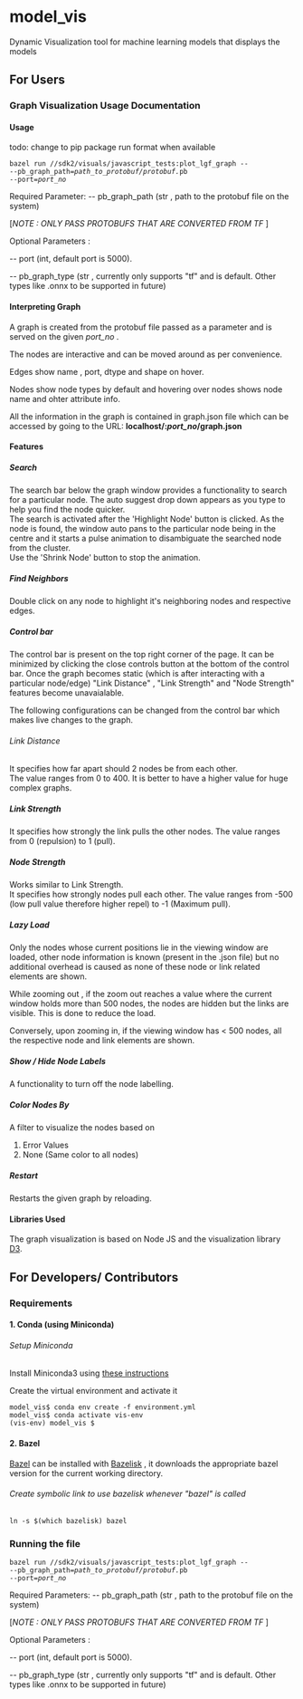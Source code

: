 # model_vis

Dynamic Visualization tool for machine learning models that displays the models

## For Users
### Graph Visualization Usage Documentation

#### Usage
todo: change to pip package run format when available

`bazel run //sdk2/visuals/javascript_tests:plot_lgf_graph --`<br/>`--pb_graph_path=`_`path_to_protobuf/protobuf.`_`pb`<br/>`--port=`_`port_no`<br/>_

Required Parameter:
-- pb_graph_path (str , path to the protobuf file on the system)

[_NOTE : ONLY PASS PROTOBUFS THAT ARE CONVERTED FROM TF_ ]

Optional Parameters :

-- port (int, default port is 5000).

-- pb_graph_type (str , currently only supports "tf" and is default. Other types like .onnx to be supported in future)

#### Interpreting Graph

A graph is created from the protobuf file passed as a parameter and is served on the given _port_no_ .

The nodes are interactive and can be moved around as per convenience.

Edges show name , port, dtype and shape on hover.

Nodes show node types by default and hovering over nodes shows node name and ohter attribute info.

All the information in the graph is contained in graph.json file which can be accessed by going to the URL: **localhost/:_port_no_/graph.json**


#### Features

##### Search

The search bar below the graph window provides a functionality to search for a particular node. The auto suggest drop down appears as you type to help you find the node quicker.  
The search is activated after the 'Highlight Node' button is clicked.
As the node is found, the window auto pans to the particular node being in the centre and it starts a pulse animation to disambiguate the searched node from the cluster.  
Use the 'Shrink Node' button to stop the animation.

##### Find Neighbors

Double click on any node to highlight it's neighboring nodes and respective edges.


##### Control bar

The control bar is present on the top right corner of the page. It can be minimized by clicking the close controls button at the bottom of the control bar. Once the graph becomes static (which is after interacting with a particular node/edge) "Link Distance" , "Link Strength" and "Node Strength" features become unavaialable.

The following configurations can be changed from the control bar which makes live changes to the graph.

###### Link Distance

It specifies how far apart should 2 nodes be from each other.  
The value ranges from 0 to 400. It is better to have a higher value for huge complex graphs.

##### Link Strength

It specifies how strongly the link pulls the other nodes. The value ranges from 0 (repulsion) to 1 (pull).

##### Node Strength

Works similar to Link Strength.  
It specifies how strongly nodes pull each other. The value ranges from -500 (low pull value therefore higher repel) to -1 (Maximum pull).

##### Lazy Load

Only the nodes whose current positions lie in the viewing window are loaded, other node information is known (present in the .json file) but no additional overhead is caused as none of these node or link related elements are shown.

While zooming out , if the zoom out reaches a value where the current window holds more than 500 nodes, the nodes are hidden but the links are visible. This is done to reduce the load.

Conversely, upon zooming in, if the viewing window has < 500 nodes, all the respective node and link elements are shown.

##### Show / Hide Node Labels

A functionality to turn off the node labelling.

##### Color Nodes By

A filter to visualize the nodes based on

1. Error Values
2. None (Same color to all nodes)

##### Restart

Restarts the given graph by reloading.

#### Libraries Used

The graph visualization is based on Node JS and the visualization library [D3](https://d3js.org).

## For Developers/ Contributors

### Requirements

#### 1. Conda (using Miniconda)

###### Setup Miniconda

Install Miniconda3 using [these instructions](https://conda.io/projects/conda/en/latest/user-guide/install/linux.html)

Create the virtual environment and activate it

```
model_vis$ conda env create -f environment.yml
model_vis$ conda activate vis-env
(vis-env) model_vis $
```

#### 2. Bazel
[Bazel](https://www.bazel.build) can be installed with [Bazelisk](https://docs.bazel.build/versions/master/install-bazelisk.html) , it downloads the appropriate bazel version for the current working directory.

###### Create symbolic link to use bazelisk whenever "bazel" is called
```ln -s $(which bazelisk) bazel```

### Running the file
`bazel run //sdk2/visuals/javascript_tests:plot_lgf_graph --`<br/>`--pb_graph_path=`_`path_to_protobuf/protobuf.`_`pb`<br/>`--port=`_`port_no`<br/>_

Required Parameters:
-- pb_graph_path (str , path to the protobuf file on the system)

[_NOTE : ONLY PASS PROTOBUFS THAT ARE CONVERTED FROM TF_ ]

Optional Parameters :

-- port (int, default port is 5000).

-- pb_graph_type (str , currently only supports "tf" and is default. Other types like .onnx to be supported in future)